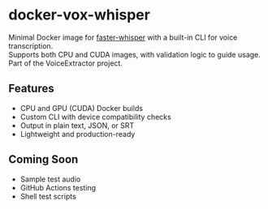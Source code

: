 # docker-vox-whisper

Minimal Docker image for [faster-whisper](https://github.com/guillaumekln/faster-whisper) with a built-in CLI for voice transcription.  
Supports both CPU and CUDA images, with validation logic to guide usage. Part of the VoiceExtractor project.

## Features

- CPU and GPU (CUDA) Docker builds
- Custom CLI with device compatibility checks
- Output in plain text, JSON, or SRT
- Lightweight and production-ready

## Coming Soon

- Sample test audio
- GitHub Actions testing
- Shell test scripts
